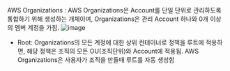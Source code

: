 AWS Organizations
: AWS Organizations은 Account를 단일 단위로 관리하도록 통합하기 위해 생성하는 개체이며, Organizations은 관리 Account 하나와 0개 이상의 멤버 계정을 가짐.
![image](https://github.com/jaehwanjoa/jae_aws/assets/90813478/08d81822-14ba-4eae-b194-253a3002d5cf)
- Root: Organizations의 모든 계정에 대한 상위 컨테이너로 정책을 루트에 적용하면, 해당 정책은 조직의 모든 OU(조직단위)와 Account에 적용됨. AWS Organizations은 사용자가 조직을 만들때 루트를 자동 생성함
